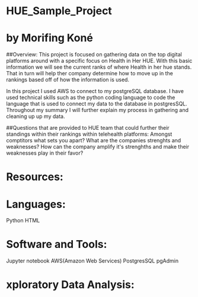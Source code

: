 # HUE_Sample_Project 
# by Morifing Koné

##Overview: 
This project is focused on gathering data on the top digital platforms around with a specific focus on Health in Her HUE. With this basic information we will see the current ranks of where Health in her hue stands. That in turn will help ther company determine how to move up in the rankings based off of how the information is used.

In this project I used AWS to connect to my postgreSQL database. I have used technical skills such as the python coding language to code the language that is used to connect my data to the database in postgresSQL. Throughout my summary I will further explain my process in gathering and cleaning up up my data.

##Questions that are provided to HUE team that could further their standings within their rankings within telehealth platforms:
Amongst comptitors what sets you apart? 
What are the companies strenghts and weaknesses? 
How can the company amplify it's strenghths and make their weaknesses play in their favor? 

# Resources: 

# Languages: 
Python 
HTML

# Software and Tools: 
Jupyter notebook
AWS(Amazon Web Services) 
PostgresSQL
pgAdmin 

# xploratory Data Analysis: 



